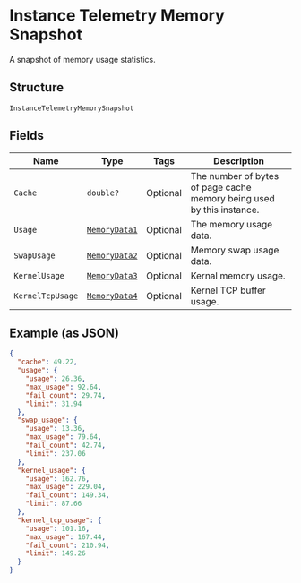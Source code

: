 
# Instance Telemetry Memory Snapshot

A snapshot of memory usage statistics.

## Structure

`InstanceTelemetryMemorySnapshot`

## Fields

| Name | Type | Tags | Description |
|  --- | --- | --- | --- |
| `Cache` | `double?` | Optional | The number of bytes of page cache memory being used by this instance. |
| `Usage` | [`MemoryData1`](../../doc/models/memory-data-1.md) | Optional | The memory usage data. |
| `SwapUsage` | [`MemoryData2`](../../doc/models/memory-data-2.md) | Optional | Memory swap usage data. |
| `KernelUsage` | [`MemoryData3`](../../doc/models/memory-data-3.md) | Optional | Kernal memory usage. |
| `KernelTcpUsage` | [`MemoryData4`](../../doc/models/memory-data-4.md) | Optional | Kernel TCP buffer usage. |

## Example (as JSON)

```json
{
  "cache": 49.22,
  "usage": {
    "usage": 26.36,
    "max_usage": 92.64,
    "fail_count": 29.74,
    "limit": 31.94
  },
  "swap_usage": {
    "usage": 13.36,
    "max_usage": 79.64,
    "fail_count": 42.74,
    "limit": 237.06
  },
  "kernel_usage": {
    "usage": 162.76,
    "max_usage": 229.04,
    "fail_count": 149.34,
    "limit": 87.66
  },
  "kernel_tcp_usage": {
    "usage": 101.16,
    "max_usage": 167.44,
    "fail_count": 210.94,
    "limit": 149.26
  }
}
```

